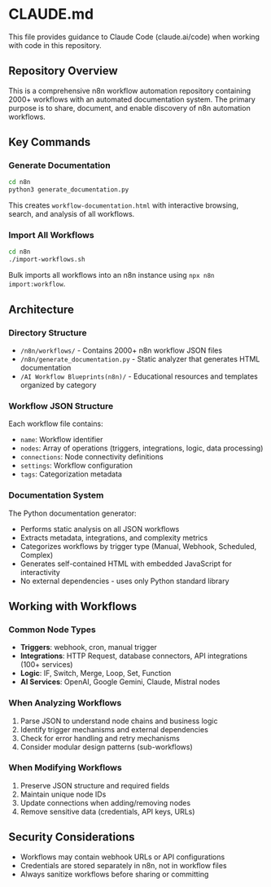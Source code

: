 # CLAUDE.md

This file provides guidance to Claude Code (claude.ai/code) when working with code in this repository.

## Repository Overview

This is a comprehensive n8n workflow automation repository containing 2000+ workflows with an automated documentation system. The primary purpose is to share, document, and enable discovery of n8n automation workflows.

## Key Commands

### Generate Documentation
```bash
cd n8n
python3 generate_documentation.py
```
This creates `workflow-documentation.html` with interactive browsing, search, and analysis of all workflows.

### Import All Workflows
```bash
cd n8n
./import-workflows.sh
```
Bulk imports all workflows into an n8n instance using `npx n8n import:workflow`.

## Architecture

### Directory Structure
- `/n8n/workflows/` - Contains 2000+ n8n workflow JSON files
- `/n8n/generate_documentation.py` - Static analyzer that generates HTML documentation
- `/AI Workflow Blueprints(n8n)/` - Educational resources and templates organized by category

### Workflow JSON Structure
Each workflow file contains:
- `name`: Workflow identifier
- `nodes`: Array of operations (triggers, integrations, logic, data processing)
- `connections`: Node connectivity definitions
- `settings`: Workflow configuration
- `tags`: Categorization metadata

### Documentation System
The Python documentation generator:
- Performs static analysis on all JSON workflows
- Extracts metadata, integrations, and complexity metrics
- Categorizes workflows by trigger type (Manual, Webhook, Scheduled, Complex)
- Generates self-contained HTML with embedded JavaScript for interactivity
- No external dependencies - uses only Python standard library

## Working with Workflows

### Common Node Types
- **Triggers**: webhook, cron, manual trigger
- **Integrations**: HTTP Request, database connectors, API integrations (100+ services)
- **Logic**: IF, Switch, Merge, Loop, Set, Function
- **AI Services**: OpenAI, Google Gemini, Claude, Mistral nodes

### When Analyzing Workflows
1. Parse JSON to understand node chains and business logic
2. Identify trigger mechanisms and external dependencies
3. Check for error handling and retry mechanisms
4. Consider modular design patterns (sub-workflows)

### When Modifying Workflows
1. Preserve JSON structure and required fields
2. Maintain unique node IDs
3. Update connections when adding/removing nodes
4. Remove sensitive data (credentials, API keys, URLs)

## Security Considerations
- Workflows may contain webhook URLs or API configurations
- Credentials are stored separately in n8n, not in workflow files
- Always sanitize workflows before sharing or committing